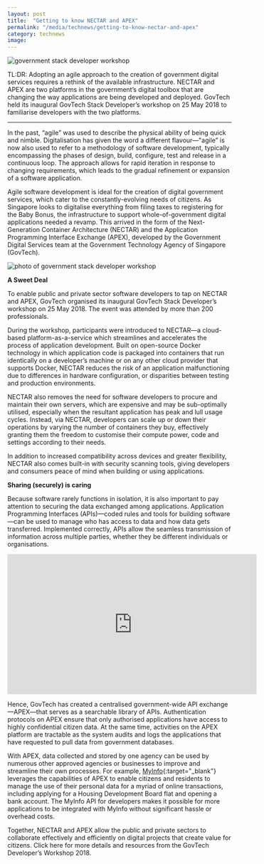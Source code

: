 ```yaml
---
layout: post
title:  "Getting to know NECTAR and APEX"
permalink: "/media/technews/getting-to-know-nectar-and-apex"
category: technews
image: 
---
```


![government stack developer workshop]({{site.baseurl}}/images/technews/getting-to-know-nectar-and-apex-part-1.jpg)

TL:DR: Adopting an agile approach to the creation of government digital services requires a rethink of the available infrastructure. NECTAR and APEX are two platforms in the government’s digital toolbox that are changing the way applications are being developed and deployed. GovTech held its inaugural GovTech Stack Developer’s workshop on 25 May 2018 to familiarise developers with the two platforms. 

---

In the past, “agile” was used to describe the physical ability of being quick and nimble. Digitalisation has given the word a different flavour—"agile” is now also used to refer to a methodology of software development, typically encompassing the phases of design, build, configure, test and release in a continuous loop. The approach allows for rapid iteration in response to changing requirements, which leads to the gradual refinement or expansion of a software application.

Agile software development is ideal for the creation of digital government services, which cater to the constantly-evolving needs of citizens. As Singapore looks to digitalise everything from filing taxes to registering for the Baby Bonus, the infrastructure to support whole-of-government digital applications needed a revamp. This arrived in the form of the Next-Generation Container Architecture (NECTAR) and the Application Programming Interface Exchange (APEX), developed by the Government Digital Services team at the Government Technology Agency of Singapore (GovTech).

![photo of government stack developer workshop]({{site.baseurl}}/images/technews/getting-to-know-nectar-and-apex-part-2.PNG)

**A Sweet Deal**
 
To enable public and private sector software developers to tap on NECTAR and APEX, GovTech organised its inaugural GovTech Stack Developer’s workshop on 25 May 2018. The event was attended by more than 200 professionals.
 
During the workshop, participants were introduced to NECTAR—a cloud-based platform-as-a-service which streamlines and accelerates the process of application development. Built on open-source Docker technology in which application code is packaged into containers that run identically on a developer’s machine or on any other cloud provider that supports Docker, NECTAR reduces the risk of an application malfunctioning due to differences in hardware configuration, or disparities between testing and production environments.

NECTAR also removes the need for software developers to procure and maintain their own servers, which are expensive and may be sub-optimally utilised, especially when the resultant application has peak and lull usage cycles. Instead, via NECTAR, developers can scale up or down their operations by varying the number of containers they buy, effectively granting them the freedom to customise their compute power, code and settings according to their needs.

In addition to increased compatibility across devices and greater flexibility, NECTAR also comes built-in with security scanning tools, giving developers and consumers peace of mind when building or using applications.


**Sharing (securely) is caring**

Because software rarely functions in isolation, it is also important to pay attention to securing the data exchanged among applications. Application Programming Interfaces (APIs)—coded rules and tools for building software—can be used to manage who has access to data and how data gets transferred. Implemented correctly, APIs allow the seamless transmission of information across multiple parties, whether they be different individuals or organisations.

<div class="bp-youtube">
      <iframe width="560" height="315" src="https://www.youtube.com/embed/A_moVt-r4OA" frameborder="0" allow="autoplay; encrypted-media" allowfullscreen></iframe>
</div>

Hence, GovTech has created a centralised government-wide API exchange—APEX—that serves as a searchable library of APIs. Authentication protocols on APEX ensure that only authorised applications have access to highly confidential citizen data. At the same time, activities on the APEX platform are tractable as the system audits and logs the applications that have requested to pull data from government databases.


With APEX, data collected and stored by one agency can be used by numerous other approved agencies or businesses to improve and streamline their own processes. For example, [MyInfo](https://www.singpass.gov.sg/myinfo/intro){:target="_blank"} leverages the capabilities of APEX to enable citizens and residents to manage the use of their personal data for a myriad of online transactions, including applying for a Housing Development Board flat and opening a bank account. The MyInfo API for developers makes it possible for more applications to be integrated with MyInfo without significant hassle or overhead costs.

Together, NECTAR and APEX allow the public and private sectors to collaborate effectively and efficiently on digital projects that create value for citizens. Click here for more details and resources from the GovTech Developer’s Workshop 2018.
